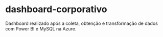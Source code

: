 # dashboard-corporativo
Dashboard realizado após a coleta, obtenção e transformação de dados com Power BI e MySQL na Azure.
